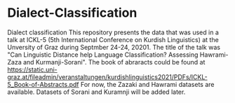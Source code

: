 # Dialect-Classification
Dialect classification
This repository presents the data that was used in a talk at ICKL-5 (5th International Conference on Kurdish Linguistics)
at the Unversity of Graz during Septmber 24-24, 20201.
The title of the talk was "Can Linguistic Distance help Language Classification? Assessing Hawrami-Zaza and Kurmanji-Sorani".
The book of abraracts could be found at https://static.uni-graz.at/fileadmin/veranstaltungen/kurdishlinguistics2021/PDFs/ICKL-5_Book-of-Abstracts.pdf
For now, the Zazaki and Hawrami datasets are available. Datasets of Sorani and Kuramnji will be added later.
